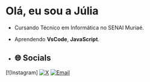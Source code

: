 # Olá, eu sou a Júlia
- Cursando Técnico em Informática no SENAI Muriaé.  
- Aprendendo **VsCode**, **JavaScript**.

- ## 🌐 Socials

[![Instagram]
[![X](https://img.shields.io/badge/Twitter-000000?style=for-the-badge&logo=twitter&logoColor=white)](https://x.com/seuusuario)
[![Email](https://img.shields.io/badge/Email-D14836?style=for-the-badge&logo=gmail&logoColor=white)](mailto:seuemail@gmail.com)
